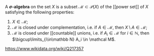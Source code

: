 A **$\sigma$-algebra** on the set $X$ is a subset $\mathcal M \subset \mathcal P(X)$ of the [[power set]] of $X$ satisfying the following properties:
1. $X \in \mathcal M$;
2. $\mathcal M$ is closed under complementation, i.e. if $A \in \mathcal M$, then $X\setminus A \in \mathcal M$;
3. $\mathcal M$ is closed under [[countable]] unions, i.e. if $A_i \in \mathcal M$ for $i \in \mathbb N$, then $\bigcup\limits_{i\in\mathbb N} A_i \in \mathcal M$.

https://www.wikidata.org/wiki/Q217357